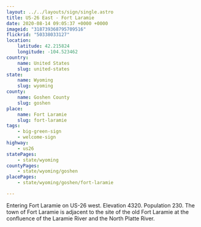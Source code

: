 ```yaml
---
layout: ../../layouts/sign/single.astro
title: US-26 East - Fort Laramie
date: 2020-08-14 09:05:37 +0000 +0000
imageid: "318739368795709516"
flickrid: "50338033127"
location:
    latitude: 42.215824
    longitude: -104.523462
country:
    name: United States
    slug: united-states
state:
    name: Wyoming
    slug: wyoming
county:
    name: Goshen County
    slug: goshen
place:
    name: Fort Laramie
    slug: fort-laramie
tags:
    - big-green-sign
    - welcome-sign
highway:
    - us26
statePages:
    - state/wyoming
countyPages:
    - state/wyoming/goshen
placePages:
    - state/wyoming/goshen/fort-laramie

---
```

Entering Fort Laramie on US-26 west.  Elevation 4320.  Population 230.  The town of Fort Laramie is adjacent to the site of the old Fort Laramie at the confluence of the Laramie River and the North Platte River.